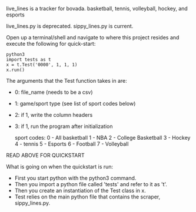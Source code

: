 live_lines is a tracker for bovada.
basketball, tennis, volleyball, hockey, and esports

live_lines.py is deprecated.
sippy_lines.py is current.

Open up a terminal/shell and navigate to where this project resides and execute the following for quick-start:
    
    python3
    import tests as t
    x = t.Test('0000', 1, 1, 1)
    x.run()

The arguments that the Test function takes in are:
* 0: file_name (needs to be a csv)
* 1: game/sport type (see list of sport codes below)
* 2: if 1, write the column headers
* 3: if 1, run the program after initialization


    sport codes:
    0 - All basketball
    1 - NBA
    2 - College Basketball
    3 - Hockey
    4 - tennis
    5 - Esports
    6 - Football
    7 - Volleyball


READ ABOVE FOR QUICKSTART

What is going on when the quickstart is run:

* First you start python with the python3 command.
* Then you import a python file called 'tests' and refer to it as 't'.
* Then you create an instantiation of the Test class in x.
* Test relies on the main python file that contains the scraper, sippy_lines.py.
